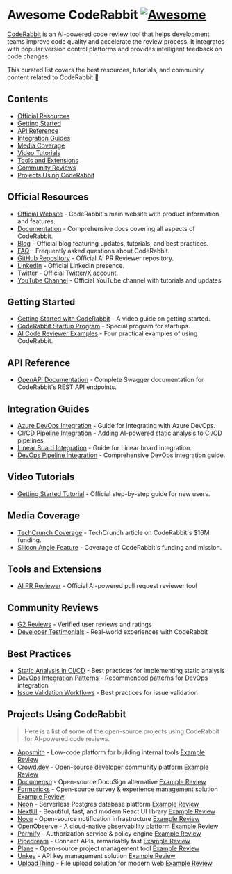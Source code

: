# Awesome CodeRabbit [![Awesome](https://awesome.re/badge-flat.svg)](https://awesome.re)

[CodeRabbit](https://www.coderabbit.ai) is an AI-powered code review tool that helps development teams improve code quality and accelerate the review process. It integrates with popular version control platforms and provides intelligent feedback on code changes.

This curated list covers the best resources, tutorials, and community content related to CodeRabbit 🐰

## Contents

- [Official Resources](#official-resources)
- [Getting Started](#getting-started)
- [API Reference](#api-reference)
- [Integration Guides](#integration-guides)
- [Media Coverage](#media-coverage)
- [Video Tutorials](#video-tutorials)
- [Tools and Extensions](#tools-and-extensions)
- [Community Reviews](#community-reviews)
- [Projects Using CodeRabbit](#projects-using-coderabbit)

## Official Resources

- [Official Website](https://www.coderabbit.ai) - CodeRabbit's main website with product information and features.
- [Documentation](https://docs.coderabbit.ai) - Comprehensive docs covering all aspects of CodeRabbit.
- [Blog](https://www.coderabbit.ai/blog) - Official blog featuring updates, tutorials, and best practices.
- [FAQ](https://www.coderabbit.ai/faq) - Frequently asked questions about CodeRabbit.
- [GitHub Repository](https://github.com/coderabbitai/ai-pr-reviewer) - Official AI PR Reviewer repository.
- [LinkedIn](https://www.linkedin.com/company/coderabbitai/) - Official LinkedIn presence.
- [Twitter](https://x.com/coderabbitai) - Official Twitter/X account.
- [YouTube Channel](https://www.youtube.com/@CodeRabbitAI) - Official YouTube channel with tutorials and updates.

## Getting Started

- [Getting Started with CodeRabbit](https://www.youtube.com/watch?v=3SyUOSebG7E) - A video guide on getting started.
- [CodeRabbit Startup Program](https://www.coderabbit.ai/blog/coderabbit-startup-program) - Special program for startups.
- [AI Code Reviewer Examples](https://www.coderabbit.ai/blog/how-to-use-an-ai-code-reviewer-on-github-in-4-examples) - Four practical examples of using CodeRabbit.

## API Reference

- [OpenAPI Documentation](https://api.coderabbit.ai/api/swagger/) - Complete Swagger documentation for CodeRabbit's REST API endpoints.

## Integration Guides

- [Azure DevOps Integration](https://www.coderabbit.ai/blog/getting-started-with-coderabbit-using-azure-devops) - Guide for integrating with Azure DevOps.
- [CI/CD Pipeline Integration](https://www.coderabbit.ai/blog/how-to-run-static-analysis-on-your-ci-cd-pipelines-using-ai) - Adding AI-powered static analysis to CI/CD pipelines.
- [Linear Board Integration](https://www.coderabbit.ai/blog/how-to-use-coderabbit-to-validate-issues-against-linear-board) - Guide for Linear board integration.
- [DevOps Pipeline Integration](https://www.coderabbit.ai/blog/how-to-integrate-ai-code-review-into-your-devops-pipeline) - Comprehensive DevOps integration guide.

## Video Tutorials

- [Getting Started Tutorial](https://www.youtube.com/watch?v=3SyUOSebG7E) - Official step-by-step guide for new users.


## Media Coverage

- [TechCrunch Coverage](https://techcrunch.com/2024/08/15/coderabbit-raises-16m-to-bring-ai-to-code-reviews/) - TechCrunch article on CodeRabbit's $16M funding.
- [Silicon Angle Feature](https://siliconangle.com/2024/08/14/ai-code-review-startup-coderabbit-raises-16m-help-developers-debug-code-faster/) - Coverage of CodeRabbit's funding and mission.

## Tools and Extensions

- [AI PR Reviewer](https://github.com/coderabbitai/ai-pr-reviewer) - Official AI-powered pull request reviewer tool

## Community Reviews

- [G2 Reviews](https://www.g2.com/products/coderabbit/reviews) - Verified user reviews and ratings
- [Developer Testimonials](https://tomaszs2.medium.com/ai-code-review-tool-coderabbit-replaces-me-and-i-like-it-b1350a9cda58) - Real-world experiences with CodeRabbit

## Best Practices

- [Static Analysis in CI/CD](https://www.coderabbit.ai/blog/how-to-run-static-analysis-on-your-ci-cd-pipelines-using-ai) - Best practices for implementing static analysis
- [DevOps Integration Patterns](https://www.coderabbit.ai/blog/how-to-integrate-ai-code-review-into-your-devops-pipeline) - Recommended patterns for DevOps integration
- [Issue Validation Workflows](https://www.coderabbit.ai/blog/how-to-use-coderabbit-to-validate-issues-against-linear-board) - Best practices for issue validation

## Projects Using CodeRabbit

> Here is a list of some of the open-source projects using CodeRabbit for AI-powered code reviews.

- [Appsmith](https://github.com/appsmithorg/appsmith) - Low-code platform for building internal tools [Example Review](https://github.com/appsmithorg/appsmith/pull/37200)
- [Crowd.dev](https://github.com/CrowdDotDev/crowd.dev) - Open-source developer community platform [Example Review](https://github.com/CrowdDotDev/crowd.dev/pull/2671)
- [Documenso](https://github.com/documenso/documenso) - Open-source DocuSign alternative [Example Review](https://github.com/documenso/documenso/pull/1436)
- [Formbricks](https://github.com/formbricks/formbricks) - Open-source survey & experience management solution [Example Review](https://github.com/formbricks/formbricks/pull/4229)
- [Neon](https://github.com/neondatabase/neon) - Serverless Postgres database platform [Example Review](https://github.com/neondatabase/neon/pull/9100)
- [NextUI](https://github.com/nextui-org/nextui) - Beautiful, fast, and modern React UI library [Example Review](https://github.com/nextui-org/nextui/pull/3680)
- [Novu](https://github.com/novuhq/novu) - Open-source notification infrastructure [Example Review](https://github.com/novuhq/novu/pull/5401)
- [OpenObserve](https://github.com/openobserve/openobserve) - A cloud-native observability platform [Example Review](https://github.com/openobserve/openobserve/pull/4865)
- [Permify](https://github.com/Permify/permify) - Authorization service & policy engine [Example Review](https://github.com/Permify/permify/pull/1754)
- [Pipedream](https://github.com/PipedreamHQ/pipedream) - Connect APIs, remarkably fast [Example Review](https://github.com/PipedreamHQ/pipedream/pull/14498)
- [Plane](https://github.com/makeplane/plane) - Open-source project management tool [Example Review](https://github.com/makeplane/plane/pull/5933)
- [Unkey](https://github.com/unkeyed/unkey) - API key management solution [Example Review](https://github.com/unkeyed/unkey/pull/2639)
- [UploadThing](https://github.com/pingdotgg/uploadthing) - File upload solution for modern web [Example Review](https://github.com/pingdotgg/uploadthing/pull/1038)
